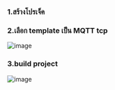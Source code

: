 ### 1.สร้างโปรเจ็ค
### 2.เลือก template เป็น MQTT tcp
![image](https://github.com/64030301nam/MQTT_Lab_II/assets/115066329/8db83939-a886-49cf-9008-c640032759af)
### 3.build project
![image](https://github.com/64030301nam/MQTT_Lab_II/assets/115066329/61b539e8-cebe-44a5-baca-691e4e705546)
